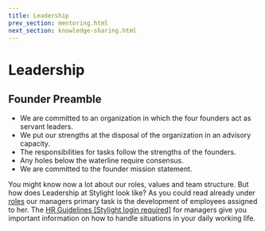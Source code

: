 ```yaml
---
title: Leadership
prev_section: mentoring.html
next_section: knowledge-sharing.html
---
```


# Leadership

## Founder Preamble

* We are committed to an organization in which the four founders act as servant leaders.
* We put our strengths at the disposal of the organization in an advisory capacity.
* The responsibilities for tasks follow the strengths of the founders.
* Any holes below the waterline require consensus.
* We are committed to the founder mission statement.

You might know now a lot about our roles, values and team structure. But how does Leadership at Stylight look like? As you could read already under [roles](roles.html) our managers primary task is the development of employees assigned to her. The [HR Guidelines [Stylight login required]](https://drive.google.com/drive/u/0/folders/0BxykhaAxvQPrTFVUdlpZQXNneG8) for managers give you important information on how to handle situations in your daily working life. 
